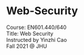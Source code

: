 # Web-Security
Course: EN601.440/640      
Title: Web Security  
Instructed by Yinzhi Cao  
Fall 2021 @ JHU  
